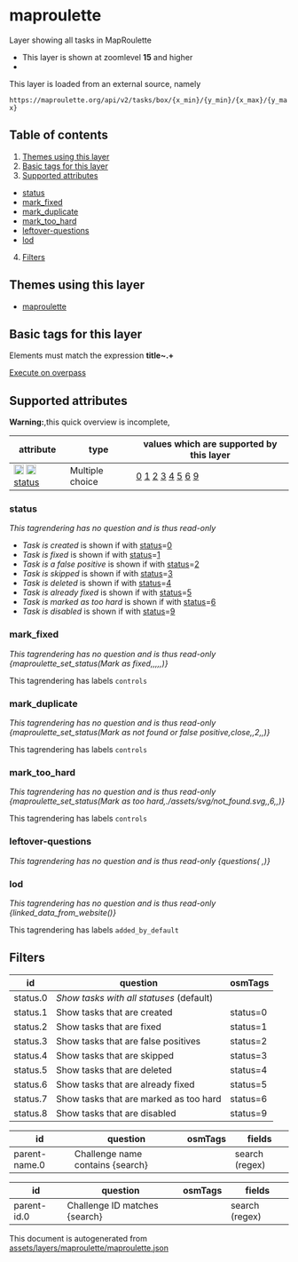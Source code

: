 [//]: # (WARNING: this file is automatically generated. Please find the sources at the bottom and edit those sources)

# maproulette

Layer showing all tasks in MapRoulette

 - This layer is shown at zoomlevel **15** and higher
 - <img src='../warning.svg' height='1rem'/>

This layer is loaded from an external source, namely 

`https://maproulette.org/api/v2/tasks/box/{x_min}/{y_min}/{x_max}/{y_max}`

## Table of contents

1. [Themes using this layer](#themes-using-this-layer)
2. [Basic tags for this layer](#basic-tags-for-this-layer)
3. [Supported attributes](#supported-attributes)
  - [status](#status)
  - [mark_fixed](#mark_fixed)
  - [mark_duplicate](#mark_duplicate)
  - [mark_too_hard](#mark_too_hard)
  - [leftover-questions](#leftover-questions)
  - [lod](#lod)
4. [Filters](#filters)

## Themes using this layer

 - [maproulette](https://mapcomplete.org/maproulette)

## Basic tags for this layer

Elements must match the expression **title~.+**

[Execute on overpass](http://overpass-turbo.eu/?Q=%5Bout%3Ajson%5D%5Btimeout%3A90%5D%3B%28%20%20%20%20nwr%5B%22title%22%5D%28%7B%7Bbbox%7D%7D%29%3B%0A%29%3Bout%20body%3B%3E%3Bout%20skel%20qt%3B)

## Supported attributes

**Warning:**,this quick overview is incomplete,

| attribute | type | values which are supported by this layer |
-----|-----|----- |
| <a target="_blank" href='https://taginfo.openstreetmap.org/keys/status#values'><img src='https://mapcomplete.org/assets/svg/search.svg' height='18px'></a> <a target="_blank" href='https://taghistory.raifer.tech/?#***/status/'><img src='https://mapcomplete.org/assets/svg/statistics.svg' height='18px'></a> [status](https://wiki.openstreetmap.org/wiki/Key:status) | Multiple choice | [0](https://wiki.openstreetmap.org/wiki/Tag:status%3D0) [1](https://wiki.openstreetmap.org/wiki/Tag:status%3D1) [2](https://wiki.openstreetmap.org/wiki/Tag:status%3D2) [3](https://wiki.openstreetmap.org/wiki/Tag:status%3D3) [4](https://wiki.openstreetmap.org/wiki/Tag:status%3D4) [5](https://wiki.openstreetmap.org/wiki/Tag:status%3D5) [6](https://wiki.openstreetmap.org/wiki/Tag:status%3D6) [9](https://wiki.openstreetmap.org/wiki/Tag:status%3D9) |

### status

_This tagrendering has no question and is thus read-only_

 -  *Task is created* is shown if with <a href='https://wiki.openstreetmap.org/wiki/Key:status' target='_blank'>status</a>=<a href='https://wiki.openstreetmap.org/wiki/Tag:status%3D0' target='_blank'>0</a>
 -  *Task is fixed* is shown if with <a href='https://wiki.openstreetmap.org/wiki/Key:status' target='_blank'>status</a>=<a href='https://wiki.openstreetmap.org/wiki/Tag:status%3D1' target='_blank'>1</a>
 -  *Task is a false positive* is shown if with <a href='https://wiki.openstreetmap.org/wiki/Key:status' target='_blank'>status</a>=<a href='https://wiki.openstreetmap.org/wiki/Tag:status%3D2' target='_blank'>2</a>
 -  *Task is skipped* is shown if with <a href='https://wiki.openstreetmap.org/wiki/Key:status' target='_blank'>status</a>=<a href='https://wiki.openstreetmap.org/wiki/Tag:status%3D3' target='_blank'>3</a>
 -  *Task is deleted* is shown if with <a href='https://wiki.openstreetmap.org/wiki/Key:status' target='_blank'>status</a>=<a href='https://wiki.openstreetmap.org/wiki/Tag:status%3D4' target='_blank'>4</a>
 -  *Task is already fixed* is shown if with <a href='https://wiki.openstreetmap.org/wiki/Key:status' target='_blank'>status</a>=<a href='https://wiki.openstreetmap.org/wiki/Tag:status%3D5' target='_blank'>5</a>
 -  *Task is marked as too hard* is shown if with <a href='https://wiki.openstreetmap.org/wiki/Key:status' target='_blank'>status</a>=<a href='https://wiki.openstreetmap.org/wiki/Tag:status%3D6' target='_blank'>6</a>
 -  *Task is disabled* is shown if with <a href='https://wiki.openstreetmap.org/wiki/Key:status' target='_blank'>status</a>=<a href='https://wiki.openstreetmap.org/wiki/Tag:status%3D9' target='_blank'>9</a>

### mark_fixed

_This tagrendering has no question and is thus read-only_
*{maproulette_set_status(Mark as fixed,,,,,)}*

This tagrendering has labels 
`controls`

### mark_duplicate

_This tagrendering has no question and is thus read-only_
*{maproulette_set_status(Mark as not found or false positive,close,,2,,)}*

This tagrendering has labels 
`controls`

### mark_too_hard

_This tagrendering has no question and is thus read-only_
*{maproulette_set_status(Mark as too hard,./assets/svg/not_found.svg,,6,,)}*

This tagrendering has labels 
`controls`

### leftover-questions

_This tagrendering has no question and is thus read-only_
*{questions( ,)}*

### lod

_This tagrendering has no question and is thus read-only_
*{linked_data_from_website()}*

This tagrendering has labels 
`added_by_default`

## Filters

| id | question | osmTags |
-----|-----|----- |
| status.0 | *Show tasks with all statuses* (default) |  |
| status.1 | Show tasks that are created | status=0 |
| status.2 | Show tasks that are fixed | status=1 |
| status.3 | Show tasks that are false positives | status=2 |
| status.4 | Show tasks that are skipped | status=3 |
| status.5 | Show tasks that are deleted | status=4 |
| status.6 | Show tasks that are already fixed | status=5 |
| status.7 | Show tasks that are marked as too hard | status=6 |
| status.8 | Show tasks that are disabled | status=9 |

| id | question | osmTags | fields |
-----|-----|-----|----- |
| parent-name.0 | Challenge name contains {search} |  | search (regex) |

| id | question | osmTags | fields |
-----|-----|-----|----- |
| parent-id.0 | Challenge ID matches {search} |  | search (regex) |



This document is autogenerated from [assets/layers/maproulette/maproulette.json](https://source.mapcomplete.org/MapComplete/MapComplete/src/branch/develop/assets/layers/maproulette/maproulette.json)
